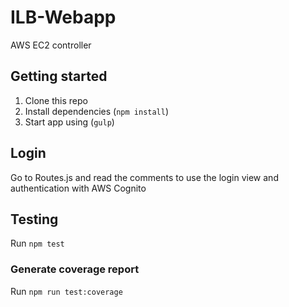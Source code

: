 # ILB-Webapp
AWS EC2 controller

## Getting started

1. Clone this repo
2. Install dependencies (`npm install`)
3. Start app using (`gulp`)

## Login 
Go to Routes.js and read the comments to use the login view and authentication with AWS Cognito

## Testing
Run `npm test`

### Generate coverage report
Run `npm run test:coverage`
